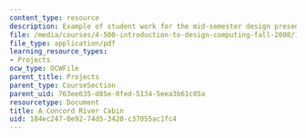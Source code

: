```yaml
---
content_type: resource
description: Example of student work for the mid-semester design presentation.
file: /media/courses/4-500-introduction-to-design-computing-fall-2008/184ec2470e9274d53420c37055ac1fc4_assn4b_3.pdf
file_type: application/pdf
learning_resource_types:
- Projects
ocw_type: OCWFile
parent_title: Projects
parent_type: CourseSection
parent_uid: 763ee635-d85e-0fed-5134-5eea3b61c05a
resourcetype: Document
title: A Concord River Cabin
uid: 184ec247-0e92-74d5-3420-c37055ac1fc4
---
```

